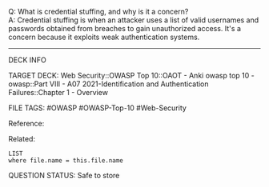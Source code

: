 Q: What is credential stuffing, and why is it a concern?  
A: Credential stuffing is when an attacker uses a list of valid usernames and passwords obtained from breaches to gain unauthorized access. It's a concern because it exploits weak authentication systems.
<!--ID: 1697070650837-->

---

DECK INFO

TARGET DECK: Web Security::OWASP Top 10::OAOT - Anki owasp top 10 - owasp::Part VIII - A07 2021-Identification and Authentication Failures::Chapter 1 - Overview

FILE TAGS: #OWASP #OWASP-Top-10 #Web-Security

Reference:

Related:

```dataview
LIST
where file.name = this.file.name
```

QUESTION STATUS: Safe to store